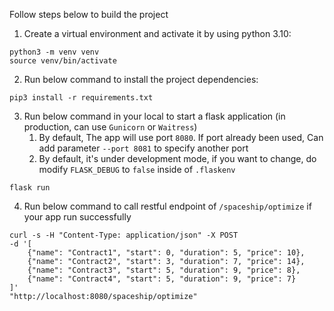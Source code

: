 Follow steps below to build the project

1. Create a virtual environment and activate it by using python 3.10:

```shell
python3 -m venv venv
source venv/bin/activate
```

2. Run below command to install the project dependencies:

```shell
pip3 install -r requirements.txt
```

3. Run below command in your local to start a flask application (in production, can use `Gunicorn` or `Waitress`)
   1. By default, The app will use port `8080`. If port already been used, Can add parameter `--port 8081` to specify another port
   2. By default, it's under development mode, if you want to change, do modify `FLASK_DEBUG` to `false` inside of `.flaskenv`
```shell
flask run
```

4. Run below command to call restful endpoint of `/spaceship/optimize` if your app run successfully
```shell
curl -s -H "Content-Type: application/json" -X POST  
-d '[
    {"name": "Contract1", "start": 0, "duration": 5, "price": 10},
    {"name": "Contract2", "start": 3, "duration": 7, "price": 14},
    {"name": "Contract3", "start": 5, "duration": 9, "price": 8},
    {"name": "Contract4", "start": 5, "duration": 9, "price": 7}
]'
"http://localhost:8080/spaceship/optimize"
```

